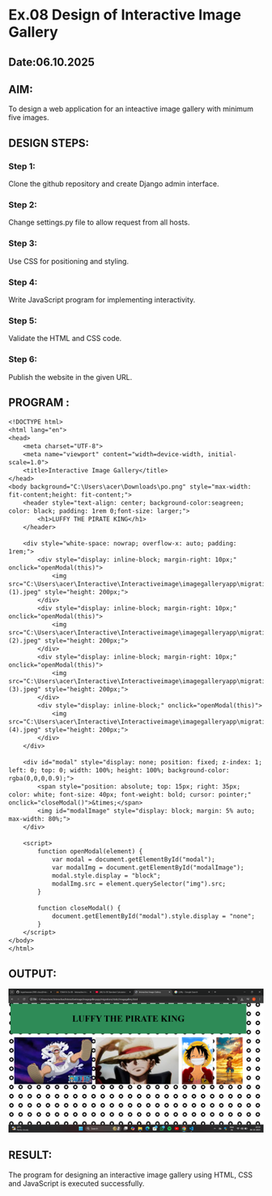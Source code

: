# Ex.08 Design of Interactive Image Gallery
## Date:06.10.2025

## AIM:
To design a web application for an inteactive image gallery with minimum five images.

## DESIGN STEPS:

### Step 1:
Clone the github repository and create Django admin interface.

### Step 2:
Change settings.py file to allow request from all hosts.

### Step 3:
Use CSS for positioning and styling.

### Step 4:
Write JavaScript program for implementing interactivity.

### Step 5:
Validate the HTML and CSS code.

### Step 6:
Publish the website in the given URL.

## PROGRAM :
```
<!DOCTYPE html>
<html lang="en">
<head>
    <meta charset="UTF-8">
    <meta name="viewport" content="width=device-width, initial-scale=1.0">
    <title>Interactive Image Gallery</title>
</head>
<body background="C:\Users\acer\Downloads\po.png" style="max-width: fit-content;height: fit-content;">
    <header style="text-align: center; background-color:seagreen; color: black; padding: 1rem 0;font-size: larger;">
        <h1>LUFFY THE PIRATE KING</h1>
    </header>

    <div style="white-space: nowrap; overflow-x: auto; padding: 1rem;">
        <div style="display: inline-block; margin-right: 10px;" onclick="openModal(this)">
            <img src="C:\Users\acer\Interactive\Interactiveimage\imagegalleryapp\migrations\static\download (1).jpeg" style="height: 200px;">
        </div>
        <div style="display: inline-block; margin-right: 10px;" onclick="openModal(this)">
            <img src="C:\Users\acer\Interactive\Interactiveimage\imagegalleryapp\migrations\static\download (2).jpeg" style="height: 200px;">
        </div>
        <div style="display: inline-block; margin-right: 10px;" onclick="openModal(this)">
            <img src="C:\Users\acer\Interactive\Interactiveimage\imagegalleryapp\migrations\static\download (3).jpeg" style="height: 200px;">
        </div>
        <div style="display: inline-block;" onclick="openModal(this)">
            <img src="C:\Users\acer\Interactive\Interactiveimage\imagegalleryapp\migrations\static\download (4).jpeg" style="height: 200px;">
        </div>
    </div>

    <div id="modal" style="display: none; position: fixed; z-index: 1; left: 0; top: 0; width: 100%; height: 100%; background-color: rgba(0,0,0,0.9);">
        <span style="position: absolute; top: 15px; right: 35px; color: white; font-size: 40px; font-weight: bold; cursor: pointer;" onclick="closeModal()">&times;</span>
        <img id="modalImage" style="display: block; margin: 5% auto; max-width: 80%;">
    </div>

    <script>
        function openModal(element) {
            var modal = document.getElementById("modal");
            var modalImg = document.getElementById("modalImage");
            modal.style.display = "block";
            modalImg.src = element.querySelector("img").src;
        }

        function closeModal() {
            document.getElementById("modal").style.display = "none";
        }
    </script>
</body>
</html>
```
## OUTPUT:
![alt text](<Interactiveimage/imagegalleryapp/migrations/static/Screenshot (21).png>)
## RESULT:
The program for designing an interactive image gallery using HTML, CSS and JavaScript is executed successfully.
